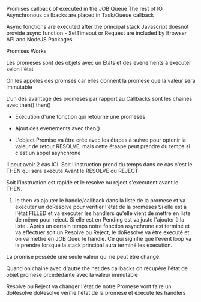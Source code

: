Promises callback of executed in the JOB Queue
The rest of IO Asynchronous callbacks are placed in Task/Queue callback

Async fonctions are executed after the principal stack
Javascript doesnot provide async function - SetTimeout or Request are included by Browser API and NodeJS Packages

Promises Works

Les promeses sont des objets avec un Etats et des evenements à executer selon l'état

On les appeles des promses car elles donnent la promese que la valeur sera immutable

L'un des avantage des promeses par rapport au Callbacks sont les chaines avec then().then()


- Execution d'une fonction qui retourne une promeses
- Ajout des evenements avec then()


- L'object Promise va être crée avec les étapes à suivre pour optenir la valeur de retour RESOLVE, mais cette étaape peut prendre du temps si c'est un appel asynchrone

Il peut avoir 2 cas ICI. Soit l'instruction prend du temps dans ce cas c'est le THEN qui sera executé Avant le RESOLVE ou REJECT

Soit l'instruction est rapide et le resolve ou reject s'executent avant le THEN.

1. le then va ajouter le handle/callback dans la liste de la promese et va executer un doResolve pour vérifier l'état de la promeses Si elle est à l'état FILLED et va executer les handlers qu'elle vient de mettre en liste de même pour reject. Si elle est en Pending est va juste l'ajouter à la liste.. Après un certain temps notre fonction asynchrone est terminé et va effectuer soit un Resolve ou Reject, le doResolve va être executé et on va mettre en JOB Queu le handle. Ce qui signifie que l'event loop va la prendre lorsque la stack principal aura terminé les execution.

La promise possède une seule valeur qui ne peut être changé.

Quand on chaine avec d'autre the net des callbacks on récupère l'état de objet promese prcédédante avec la valeur immutable

Resolve ou Reject va changer l'état de notre Promese vont faire un doResolve 
doResolve vérifie l'état de la promese et éxecute les 
handlers